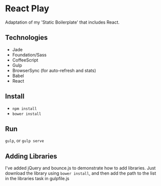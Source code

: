 # React Play

Adaptation of my 'Static Boilerplate' that includes React.

## Technologies
- Jade
- Foundation/Sass
- CoffeeScript
- Gulp
- BrowserSync (for auto-refresh and stats)
- Babel
- React

## Install
- `npm install`
- `bower install`

## Run
`gulp`, or `gulp serve`

## Adding Libraries
I've added jQuery and bounce.js to demonstrate how to add libraries. Just download the library using `bower install`, and then add the path to the list in the libraries task in gulpfile.js